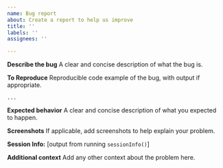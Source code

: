 ```yaml
---
name: Bug report
about: Create a report to help us improve
title: ''
labels: ''
assignees: ''

---
```


**Describe the bug**
A clear and concise description of what the bug is.

**To Reproduce**
Reproducible code example of the bug, with output if appropriate.
```{r}
...
```

**Expected behavior**
A clear and concise description of what you expected to happen.

**Screenshots**
If applicable, add screenshots to help explain your problem.

**Session Info:**
[output from running `sessionInfo()`]

**Additional context**
Add any other context about the problem here.
